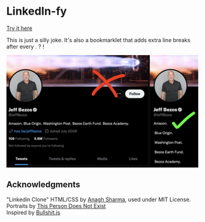 # LinkedIn-fy  
[Try it here](https://callumbeaney.github.io/linkedinify/)  

This is just a silly joke. It's also a bookmarklet that adds extra line breaks after every . ? !  


<img style="width:500px;" src="./linkedin-clone-main/assets/images/post_1_img.jpeg"></img>

## Acknowledgments
"Linkedin Clone" HTML/CSS by [Anagh Sharma](https://github.com/Anagh-Sharma), used under MIT License.  
Portraits by [This Person Does Not Exist](https://thispersondoesnotexist.com)  
Inspired by [Bullshit.js](https://mourner.github.io/bullshit.js/)  

